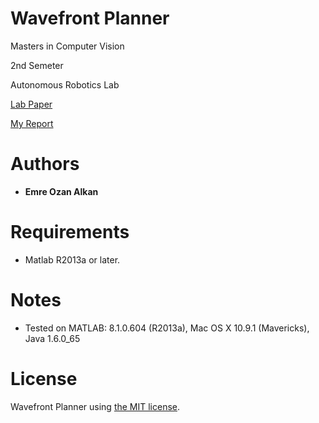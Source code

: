 Wavefront Planner
=====
Masters in Computer Vision

2nd Semeter

Autonomous Robotics Lab

[Lab Paper](P2-Potential_Functions.pdf)

[My Report](Report/WavefrontPlannerReport.pdf)

Authors
=======
- **Emre Ozan Alkan**

Requirements
============
- Matlab R2013a or later.

Notes
============
- Tested on MATLAB: 8.1.0.604 (R2013a), Mac OS X 10.9.1 (Mavericks), Java 1.6.0_65

License
============
Wavefront Planner using [the MIT license](LICENSE).
